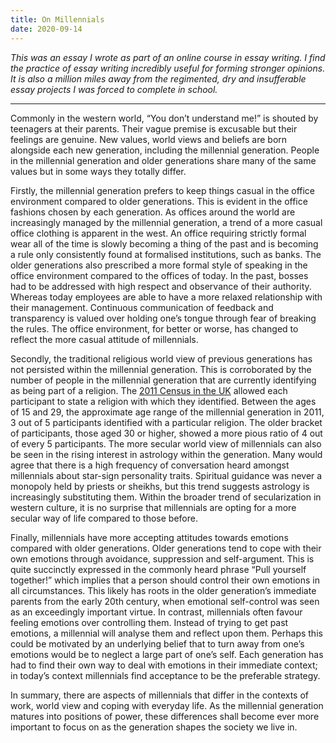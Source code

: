 ```yaml
---
title: On Millennials
date: 2020-09-14
---
```


_This was an essay I wrote as part of an online course in essay writing. I find
the practice of essay writing incredibly useful for forming stronger opinions.
It is also a million miles away from the regimented, dry and insufferable essay
projects I was forced to complete in school._

---

Commonly in the western world, “You don’t understand me!” is shouted by
teenagers at their parents. Their vague premise is excusable but their feelings
are genuine. New values, world views and beliefs are born alongside each new
generation, including the millennial generation. People in the millennial
generation and older generations share many of the same values but in some ways
they totally differ.

Firstly, the millennial generation prefers to keep things casual in the office
environment compared to older generations. This is evident in the office
fashions chosen by each generation. As offices around the world are
increasingly managed by the millennial generation, a trend of a more casual
office clothing is apparent in the west. An office requiring strictly formal
wear all of the time is slowly becoming a thing of the past and is becoming
a rule only consistently found at formalised institutions, such as banks. The
older generations also prescribed a more formal style of speaking in the office
environment compared to the offices of today. In the past, bosses had to be
addressed with high respect and observance of their authority. Whereas today
employees are able to have a more relaxed relationship with their management.
Continuous communication of feedback and transparency is valued over holding
one’s tongue through fear of breaking the rules. The office environment, for
better or worse, has changed to reflect the more casual attitude of
millennials.

Secondly, the traditional religious world view of previous generations has not
persisted within the millennial generation. This is corroborated by the number
of people in the millennial generation that are currently identifying as being
part of a religion. The [2011 Census in the UK][] allowed each participant to state
a religion with which they identified. Between the ages of 15 and 29, the
approximate age range of the millennial generation in 2011, 3 out of
5 participants identified with a particular religion. The older bracket of
participants, those aged 30 or higher, showed a more pious ratio of 4 out of
every 5 participants. The more secular world view of millennials can also be
seen in the rising interest in astrology within the generation. Many would
agree that there is a high frequency of conversation heard amongst millennials
about star-sign personality traits. Spiritual guidance was never a monopoly
held by priests or sheikhs, but this trend suggests astrology is increasingly
substituting them. Within the broader trend of secularization in western
culture, it is no surprise that millennials are opting for a more secular way
of life compared to those before.

Finally, millennials have more accepting attitudes towards emotions compared
with older generations. Older generations tend to cope with their own emotions
through avoidance, suppression and self-argument. This is quite succinctly
expressed in the commonly heard phrase “Pull yourself together!” which implies
that a person should control their own emotions in all circumstances. This
likely has roots in the older generation’s immediate parents from the early
20th century, when emotional self-control was seen as an exceedingly important
virtue. In contrast, millennials often favour feeling emotions over controlling
them. Instead of trying to get past emotions, a millennial will analyse them
and reflect upon them. Perhaps this could be motivated by an underlying belief
that to turn away from one’s emotions would be to neglect a large part of one’s
self. Each generation has had to find their own way to deal with emotions in
their immediate context; in today’s context millennials find acceptance to be
the preferable strategy.

In summary, there are aspects of millennials that differ in the contexts of
work, world view and coping with everyday life. As the millennial generation
matures into positions of power, these differences shall become ever more
important to focus on as the generation shapes the society we live in.

[2011 census in the UK]: https://www.ons.gov.uk/aboutus/transparencyandgovernance/freedomofinformationfoi/ethnicityandreligionbyage

